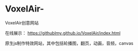 # VoxelAir-
VoxelAir创意网站

在线展示：
https://githublmy.github.io/VoxelAir/index.html



原生js制作特效网站，其中包括轮播图，翻页，动画，音频，canvas
